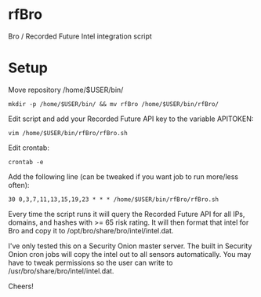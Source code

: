 # rfBro
Bro / Recorded Future Intel integration script

# Setup
Move repository /home/$USER/bin/

`mkdir -p /home/$USER/bin/ && mv rfBro /home/$USER/bin/rfBro/`

Edit script and add your Recorded Future API key to the variable APITOKEN:

`vim /home/$USER/bin/rfBro/rfBro.sh`

Edit crontab:

`crontab -e`

Add the following line (can be tweaked if you want job to run more/less often):

`30 0,3,7,11,13,15,19,23 * * * /home/$USER/bin/rfBro/rfBro.sh`

Every time the script runs it will query the Recorded Future API for all IPs, domains, and hashes with >= 65 risk rating. It will then format that intel for Bro and copy it to /opt/bro/share/bro/intel/intel.dat.

I've only tested this on a Security Onion master server. The built in Security Onion cron jobs will copy the intel out to all sensors automatically. You may have to tweak permissions so the user can write to /usr/bro/share/bro/intel/intel.dat.

Cheers!
